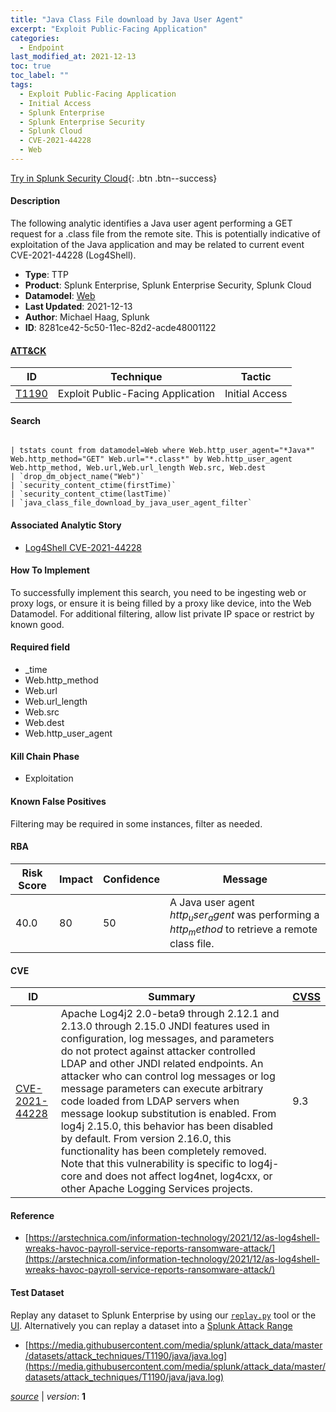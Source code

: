 ```yaml
---
title: "Java Class File download by Java User Agent"
excerpt: "Exploit Public-Facing Application"
categories:
  - Endpoint
last_modified_at: 2021-12-13
toc: true
toc_label: ""
tags:
  - Exploit Public-Facing Application
  - Initial Access
  - Splunk Enterprise
  - Splunk Enterprise Security
  - Splunk Cloud
  - CVE-2021-44228
  - Web
---
```




[Try in Splunk Security Cloud](https://www.splunk.com/en_us/cyber-security.html){: .btn .btn--success}

#### Description

The following analytic identifies a Java user agent performing a GET request for a .class file from the remote site. This is potentially indicative of exploitation of the Java application and may be related to current event CVE-2021-44228 (Log4Shell).

- **Type**: TTP
- **Product**: Splunk Enterprise, Splunk Enterprise Security, Splunk Cloud
- **Datamodel**: [Web](https://docs.splunk.com/Documentation/CIM/latest/User/Web)
- **Last Updated**: 2021-12-13
- **Author**: Michael Haag, Splunk
- **ID**: 8281ce42-5c50-11ec-82d2-acde48001122


#### [ATT&CK](https://attack.mitre.org/)

| ID          | Technique   | Tactic         |
| ----------- | ----------- |--------------- |
| [T1190](https://attack.mitre.org/techniques/T1190/) | Exploit Public-Facing Application | Initial Access |

#### Search

```

| tstats count from datamodel=Web where Web.http_user_agent="*Java*" Web.http_method="GET" Web.url="*.class*" by Web.http_user_agent Web.http_method, Web.url,Web.url_length Web.src, Web.dest 
| `drop_dm_object_name("Web")` 
| `security_content_ctime(firstTime)` 
| `security_content_ctime(lastTime)` 
| `java_class_file_download_by_java_user_agent_filter`
```

#### Associated Analytic Story
* [Log4Shell CVE-2021-44228](/stories/log4shell_cve-2021-44228)


#### How To Implement
To successfully implement this search, you need to be ingesting web or proxy logs, or ensure it is being filled by a proxy like device, into the Web Datamodel. For additional filtering, allow list private IP space or restrict by known good.

#### Required field
* _time
* Web.http_method
* Web.url
* Web.url_length
* Web.src
* Web.dest
* Web.http_user_agent


#### Kill Chain Phase
* Exploitation


#### Known False Positives
Filtering may be required in some instances, filter as needed.


#### RBA

| Risk Score  | Impact      | Confidence   | Message      |
| ----------- | ----------- |--------------|--------------|
| 40.0 | 80 | 50 | A Java user agent $http_user_agent$ was performing a $http_method$ to retrieve a remote class file. |



#### CVE

| ID          | Summary | [CVSS](https://nvd.nist.gov/vuln-metrics/cvss) |
| ----------- | ----------- | -------------- |
| [CVE-2021-44228](https://nvd.nist.gov/vuln/detail/CVE-2021-44228) | Apache Log4j2 2.0-beta9 through 2.12.1 and 2.13.0 through 2.15.0 JNDI features used in configuration, log messages, and parameters do not protect against attacker controlled LDAP and other JNDI related endpoints. An attacker who can control log messages or log message parameters can execute arbitrary code loaded from LDAP servers when message lookup substitution is enabled. From log4j 2.15.0, this behavior has been disabled by default. From version 2.16.0, this functionality has been completely removed. Note that this vulnerability is specific to log4j-core and does not affect log4net, log4cxx, or other Apache Logging Services projects. | 9.3 |



#### Reference

* [https://arstechnica.com/information-technology/2021/12/as-log4shell-wreaks-havoc-payroll-service-reports-ransomware-attack/](https://arstechnica.com/information-technology/2021/12/as-log4shell-wreaks-havoc-payroll-service-reports-ransomware-attack/)



#### Test Dataset
Replay any dataset to Splunk Enterprise by using our [`replay.py`](https://github.com/splunk/attack_data#using-replaypy) tool or the [UI](https://github.com/splunk/attack_data#using-ui).
Alternatively you can replay a dataset into a [Splunk Attack Range](https://github.com/splunk/attack_range#replay-dumps-into-attack-range-splunk-server)

* [https://media.githubusercontent.com/media/splunk/attack_data/master/datasets/attack_techniques/T1190/java/java.log](https://media.githubusercontent.com/media/splunk/attack_data/master/datasets/attack_techniques/T1190/java/java.log)



[*source*](https://github.com/splunk/security_content/tree/develop/detections/endpoint/java_class_file_download_by_java_user_agent.yml) \| *version*: **1**